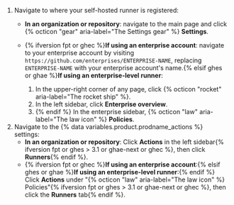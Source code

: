 1. Navigate to where your self-hosted runner is registered:
   * **In an organization or repository**: navigate to the main page and click {% octicon "gear" aria-label="The Settings gear" %} **Settings**.
   * {% ifversion fpt or ghec %}**If using an enterprise account**: navigate to your enterprise account by visiting `https://github.com/enterprises/ENTERPRISE-NAME`, replacing `ENTERPRISE-NAME` with your enterprise account's name.{% elsif ghes or ghae %}**If using an enterprise-level runner**:
   
     1. In the upper-right corner of any page, click {% octicon "rocket" aria-label="The rocket ship" %}.
     1. In the left sidebar, click **Enterprise overview**. 
     1. {% endif %} In the enterprise sidebar, {% octicon "law" aria-label="The law icon" %} **Policies**.
1. Navigate to the {% data variables.product.prodname_actions %} settings:
   * **In an organization or repository**: Click **Actions** in the left sidebar{% ifversion fpt or ghes > 3.1 or ghae-next or ghec %}, then click **Runners**{% endif %}.
   * {% ifversion fpt or ghec %}**If using an enterprise account**:{% elsif ghes or ghae %}**If using an enterprise-level runner**:{% endif %} Click **Actions** under "{% octicon "law" aria-label="The law icon" %} Policies"{% ifversion fpt or ghes > 3.1 or ghae-next or ghec %}, then click the **Runners** tab{% endif %}.
